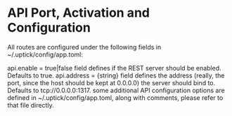 # API Port, Activation and Configuration


All routes are configured under the following fields in ~/.uptick/config/app.toml:

api.enable = true|false field defines if the REST server should be enabled. Defaults to true.
api.address = {string} field defines the address (really, the port, since the host should be kept at 0.0.0.0) the server should bind to. Defaults to tcp://0.0.0.0:1317.
some additional API configuration options are defined in ~/.uptick/config/app.toml, along with comments, please refer to that file directly.
